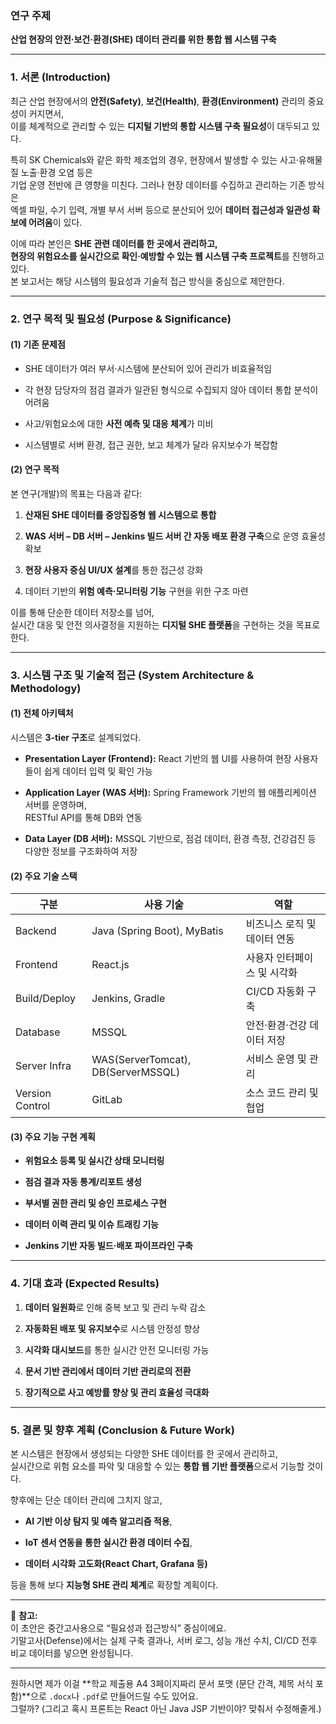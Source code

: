 
### 연구 주제

**산업 현장의 안전·보건·환경(SHE) 데이터 관리를 위한 통합 웹 시스템 구축**

---

### 1. 서론 (Introduction)

최근 산업 현장에서의 **안전(Safety)**, **보건(Health)**, **환경(Environment)** 관리의 중요성이 커지면서,  
이를 체계적으로 관리할 수 있는 **디지털 기반의 통합 시스템 구축 필요성**이 대두되고 있다.

특히 SK Chemicals와 같은 화학 제조업의 경우, 현장에서 발생할 수 있는 사고·유해물질 노출·환경 오염 등은  
기업 운영 전반에 큰 영향을 미친다. 그러나 현장 데이터를 수집하고 관리하는 기존 방식은  
엑셀 파일, 수기 입력, 개별 부서 서버 등으로 분산되어 있어 **데이터 접근성과 일관성 확보에 어려움**이 있다.

이에 따라 본인은 **SHE 관련 데이터를 한 곳에서 관리하고,  
현장의 위험요소를 실시간으로 확인·예방할 수 있는 웹 시스템 구축 프로젝트**를 진행하고 있다.  
본 보고서는 해당 시스템의 필요성과 기술적 접근 방식을 중심으로 제안한다.

---

### 2. 연구 목적 및 필요성 (Purpose & Significance)

#### (1) 기존 문제점

- SHE 데이터가 여러 부서·시스템에 분산되어 있어 관리가 비효율적임
    
- 각 현장 담당자의 점검 결과가 일관된 형식으로 수집되지 않아 데이터 통합 분석이 어려움
    
- 사고/위험요소에 대한 **사전 예측 및 대응 체계**가 미비
    
- 시스템별로 서버 환경, 접근 권한, 보고 체계가 달라 유지보수가 복잡함
    

#### (2) 연구 목적

본 연구(개발)의 목표는 다음과 같다:

1. **산재된 SHE 데이터를 중앙집중형 웹 시스템으로 통합**
    
2. **WAS 서버 – DB 서버 – Jenkins 빌드 서버 간 자동 배포 환경 구축**으로 운영 효율성 확보
    
3. **현장 사용자 중심 UI/UX 설계**를 통한 접근성 강화
    
4. 데이터 기반의 **위험 예측·모니터링 기능** 구현을 위한 구조 마련
    

이를 통해 단순한 데이터 저장소를 넘어,  
실시간 대응 및 안전 의사결정을 지원하는 **디지털 SHE 플랫폼**을 구현하는 것을 목표로 한다.

---

### 3. 시스템 구조 및 기술적 접근 (System Architecture & Methodology)

#### (1) 전체 아키텍처

시스템은 **3-tier 구조**로 설계되었다.

- **Presentation Layer (Frontend):** React 기반의 웹 UI를 사용하여 현장 사용자들이 쉽게 데이터 입력 및 확인 가능
    
- **Application Layer (WAS 서버):** Spring Framework 기반의 웹 애플리케이션 서버를 운영하며,  
    RESTful API를 통해 DB와 연동
    
- **Data Layer (DB 서버):** MSSQL 기반으로, 점검 데이터, 환경 측정, 건강검진 등 다양한 정보를 구조화하여 저장
    

#### (2) 주요 기술 스택

|구분|사용 기술|역할|
|---|---|---|
|Backend|Java (Spring Boot), MyBatis|비즈니스 로직 및 데이터 연동|
|Frontend|React.js|사용자 인터페이스 및 시각화|
|Build/Deploy|Jenkins, Gradle|CI/CD 자동화 구축|
|Database|MSSQL|안전·환경·건강 데이터 저장|
|Server Infra|WAS(ServerTomcat), DB(ServerMSSQL)|서비스 운영 및 관리|
|Version Control|GitLab|소스 코드 관리 및 협업|

#### (3) 주요 기능 구현 계획

- **위험요소 등록 및 실시간 상태 모니터링**
    
- **점검 결과 자동 통계/리포트 생성**
    
- **부서별 권한 관리 및 승인 프로세스 구현**
    
- **데이터 이력 관리 및 이슈 트래킹 기능**
    
- **Jenkins 기반 자동 빌드·배포 파이프라인 구축**
    

---

### 4. 기대 효과 (Expected Results)

1. **데이터 일원화**로 인해 중복 보고 및 관리 누락 감소
    
2. **자동화된 배포 및 유지보수**로 시스템 안정성 향상
    
3. **시각화 대시보드**를 통한 실시간 안전 모니터링 가능
    
4. **문서 기반 관리에서 데이터 기반 관리로의 전환**
    
5. **장기적으로 사고 예방률 향상 및 관리 효율성 극대화**
    

---

### 5. 결론 및 향후 계획 (Conclusion & Future Work)

본 시스템은 현장에서 생성되는 다양한 SHE 데이터를 한 곳에서 관리하고,  
실시간으로 위험 요소를 파악 및 대응할 수 있는 **통합 웹 기반 플랫폼**으로서 기능할 것이다.

향후에는 단순 데이터 관리에 그치지 않고,

- **AI 기반 이상 탐지 및 예측 알고리즘 적용**,
    
- **IoT 센서 연동을 통한 실시간 환경 데이터 수집**,
    
- **데이터 시각화 고도화(React Chart, Grafana 등)**
    

등을 통해 보다 **지능형 SHE 관리 체계**로 확장할 계획이다.

---

📄 **참고:**  
이 초안은 중간고사용으로 “필요성과 접근방식” 중심이에요.  
기말고사(Defense)에서는 실제 구축 결과나, 서버 로그, 성능 개선 수치, CI/CD 전후 비교 데이터를 넣으면 완성됩니다.

---

원하시면 제가 이걸 **학교 제출용 A4 3페이지짜리 문서 포맷 (문단 간격, 제목 서식 포함)**으로 `.docx`나 `.pdf`로 만들어드릴 수도 있어요.  
그럴까? (그리고 혹시 프론트는 React 아닌 Java JSP 기반이야? 맞춰서 수정해줄게.)